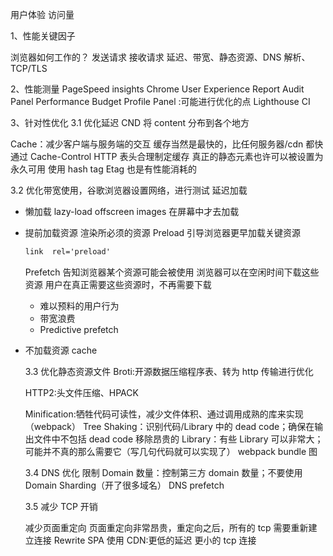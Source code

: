 用户体验 访问量

1、性能关键因子

浏览器如何工作的？ 发送请求 接收请求
延迟、带宽、静态资源、DNS 解析、TCP/TLS

2、性能测量
PageSpeed insights
Chrome User Experience Report
Audit Panel
Performance Budget
Profile Panel :可能进行优化的点
Lighthouse CI

3、针对性优化
3.1 优化延迟
CND 将 content 分布到各个地方

Cache：减少客户端与服务端的交互
缓存当然是最快的，比任何服务器/cdn 都快
通过 Cache-Control HTTP 表头合理制定缓存
真正的静态元素也许可以被设置为永久可用
使用 hash tag
Etag 也是有性能消耗的

3.2 优化带宽使用，谷歌浏览器设置网络，进行测试
延迟加载

- 懒加载 lazy-load offscreen images 在屏幕中才去加载
- 提前加载资源
  渲染所必须的资源
  Preload 引导浏览器更早加载关键资源
  ```css
  link  rel='preload'
  ```
  Prefetch
  告知浏览器某个资源可能会被使用
  浏览器可以在空闲时间下载这些资源
  用户在真正需要这些资源时，不再需要下载
  - 难以预料的用户行为
  - 带宽浪费
  - Predictive prefetch
- 不加载资源
  cache

  3.3 优化静态资源文件
  Broti:开源数据压缩程序表、转为 http 传输进行优化

  HTTP2:头文件压缩、HPACK

  Minification:牺牲代码可读性，减少文件体积、通过调用成熟的库来实现（webpack）
  Tree Shaking：识别代码/Library 中的 dead code；确保在输出文件中不包括 dead code
  移除昂贵的 Library：有些 Library 可以非常大；可能并不真的那么需要它（写几句代码就可以实现了） webpack bundle 图

  3.4 DNS 优化
  限制 Domain 数量：控制第三方 domain 数量；不要使用 Domain Sharding（开了很多域名）
  DNS prefetch

  3.5 减少 TCP 开销

  减少页面重定向
  页面重定向非常昂贵，重定向之后，所有的 tcp 需要重新建立连接
  Rewrite
  SPA
  使用 CDN:更低的延迟 更小的 tcp 连接
